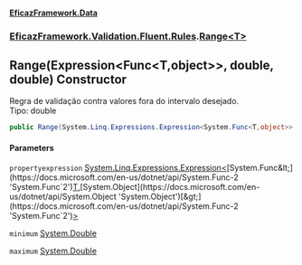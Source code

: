#### [EficazFramework.Data](EficazFrameworkData.md 'EficazFramework Data')
### [EficazFramework.Validation.Fluent.Rules](EficazFrameworkData.md#EficazFramework.Validation.Fluent.Rules 'EficazFramework.Validation.Fluent.Rules').[Range&lt;T&gt;](EficazFramework.Validation.Fluent.Rules/Range_T_.md 'EficazFramework.Validation.Fluent.Rules.Range<T>')

## Range(Expression<Func<T,object>>, double, double) Constructor

Regra de validação contra valores fora do intervalo desejado.  
Tipo: double

```csharp
public Range(System.Linq.Expressions.Expression<System.Func<T,object>> propertyexpression, double minimum, double maximum);
```
#### Parameters

<a name='EficazFramework.Validation.Fluent.Rules.Range_T_.Range(System.Linq.Expressions.Expression_System.Func_T,object__,double,double).propertyexpression'></a>

`propertyexpression` [System.Linq.Expressions.Expression&lt;](https://docs.microsoft.com/en-us/dotnet/api/System.Linq.Expressions.Expression-1 'System.Linq.Expressions.Expression`1')[System.Func&lt;](https://docs.microsoft.com/en-us/dotnet/api/System.Func-2 'System.Func`2')[T](EficazFramework.Validation.Fluent.Rules/Range_T_.md#EficazFramework.Validation.Fluent.Rules.Range_T_.T 'EficazFramework.Validation.Fluent.Rules.Range<T>.T')[,](https://docs.microsoft.com/en-us/dotnet/api/System.Func-2 'System.Func`2')[System.Object](https://docs.microsoft.com/en-us/dotnet/api/System.Object 'System.Object')[&gt;](https://docs.microsoft.com/en-us/dotnet/api/System.Func-2 'System.Func`2')[&gt;](https://docs.microsoft.com/en-us/dotnet/api/System.Linq.Expressions.Expression-1 'System.Linq.Expressions.Expression`1')

<a name='EficazFramework.Validation.Fluent.Rules.Range_T_.Range(System.Linq.Expressions.Expression_System.Func_T,object__,double,double).minimum'></a>

`minimum` [System.Double](https://docs.microsoft.com/en-us/dotnet/api/System.Double 'System.Double')

<a name='EficazFramework.Validation.Fluent.Rules.Range_T_.Range(System.Linq.Expressions.Expression_System.Func_T,object__,double,double).maximum'></a>

`maximum` [System.Double](https://docs.microsoft.com/en-us/dotnet/api/System.Double 'System.Double')